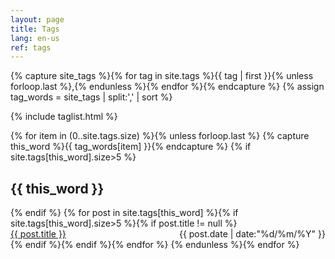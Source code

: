 ```yaml
---
layout: page
title: Tags
lang: en-us
ref: tags
---
```


{% capture site_tags %}{% for tag in site.tags %}{{ tag | first }}{% unless forloop.last %},{% endunless %}{% endfor %}{% endcapture %}
{% assign tag_words = site_tags | split:',' | sort %}

{% include taglist.html %}

<!-- Posts by Tag -->
<div style="max-width: 1200px;">
  {% for item in (0..site.tags.size) %}{% unless forloop.last %}
    {% capture this_word %}{{ tag_words[item] }}{% endcapture %}
    {% if site.tags[this_word].size>5 %}<h2 id="{{ this_word | cgi_escape }}">{{ this_word }}</h2>{% endif %}
    {% for post in site.tags[this_word] %}{% if site.tags[this_word].size>5 %}{% if post.title != null %}
      <div>
        <span style="float: left;">
          <a href="{{ site.baseurl }}/{{ post.url }}">{{ post.title }}</a>
        </span>
        <span style="float: right;">
          {{ post.date | date:"%d/%m/%Y" }}
        </span>
      </div>
      <div style="clear: both;"></div>
    {% endif %}{% endif %}{% endfor %}
  {% endunless %}{% endfor %}
</div>  
